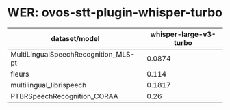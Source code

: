 
# WER: ovos-stt-plugin-whisper-turbo
|dataset/model|whisper-large-v3-turbo|
|-|-|
| MultiLingualSpeechRecognition_MLS-pt | 0.0874 |
| fleurs | 0.114 |
| multilingual_librispeech | 0.1817 |
| PTBRSpeechRecognition_CORAA | 0.26 |